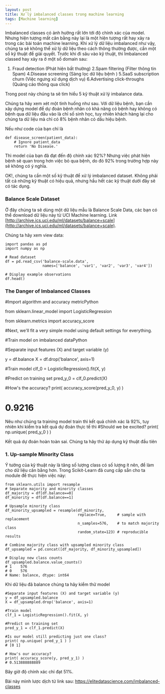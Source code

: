 ```yaml
---
layout: post
title: Xử lý imbalanced classes trong machine learning
tags: [Machine learning]
---
```

Imbalanced classes có ảnh hưởng rất lớn tới độ chính xác của model. Nhưng hiện tượng mất cân bằng này lại là một hiện tượng rất hay xảy ra trong các bài toán machine learning. Khi xử lý dữ liệu imbalanced như vậy, chúng ta sẽ không thể xử lý dữ liệu theo cách thông thường được, cần một số kỹ thuật để giải quyết. Trước khi đi sâu vào kỹ thuật, thì Imbalanced classed hay xảy ra ở một số domain sau:

1. Fraud detection (Phát hiện bất thường)
2.Spam filtering (Filter thông tin Spam)
4.Disease screening (Sàng lọc dữ liệu bệnh )
5.SaaS subscription churn (Việc ngưng xử dụng dịch vụ)
6.Advertising click-throughs (Quảng cáo thông qua click)

Trong post này chúng ta sẽ tìm hiểu 5 kỹ thuật xử lý imbalance data.

Chúng ta hãy xem xét một tình huống như sau. Với dữ liệu bệnh, bạn cần xây dựng model để dự đoán bệnh nhân có khả năng có bệnh hay không có bệnh qua dữ liệu đầu vào là chỉ số sinh học, tuy nhiên khách hàng lại cho chúng ta dữ liệu mà chỉ có 8% bệnh nhân có dấu hiệu bệnh.

Nếu như code của bạn chỉ là 
~~~~
def disease_screen(patient_data):
    # Ignore patient_data
    return 'No Disease.'
~~~~

Thì model của bạn đã đạt đến độ chính xác 92%? Nhưng việc phát hiện bệnh sẽ quan trong hơn việc bỏ qua bệnh, do đó 92% trong trường hợp này sẽ không có ý nghĩa.

OK!, chúng ta cần một số kỹ thuật để xử lý imbalanced dataset. Không phải tất cả những kỹ thuật có hiệu quả, nhưng hầu hết các kỹ thuật dưới đây sẽ có tác dụng.

### Balance Scale Dataset
Ở đây chúng ta sẽ dùng một dữ liệu mẫu là Balance Scale Data, các bạn có thể download dữ liệu này từ UCI Machine learning. 
Link [http://archive.ics.uci.edu/ml/datasets/balance+scale](http://archive.ics.uci.edu/ml/datasets/balance+scale).

Chúng ta hãy xem view data:

~~~~
import pandas as pd
import numpy as np

# Read dataset
df = pd.read_csv('balance-scale.data', 
                 names=['balance', 'var1', 'var2', 'var3', 'var4'])
 
# Display example observations
df.head()
~~~~

### The Danger of Imbalanced Classes

#Import algorithm and accuracy metricPython

from sklearn.linear_model import LogisticRegression

from sklearn.metrics import accuracy_score

#Next, we'll fit a very simple model using default settings for everything.

#Train model on imbalanced dataPython

#Separate input features (X) and target variable (y)

y = df.balance
X = df.drop('balance', axis=1)
 
#Train model
clf_0 = LogisticRegression().fit(X, y)
 
#Predict on training set
pred_y_0 = clf_0.predict(X)

#How's the accuracy?
print( accuracy_score(pred_y_0, y) )
# 0.9216

Nêu như chúng ta training model train thì kết quả chính xác là 92%, tuy nhiên khi kiểm tra kết quả dự đoán thực tế thì 
#Should we be excited?
print( np.unique( pred_y_0 ) )

Kết quả dự đoán hoàn toàn sai. Chúng ta hãy thử áp dụng kỹ thuật đầu tiên

### 1. Up-sample Minority Class
Ý tưởng của kỹ thuật này là tăng số lượng class có số lượng ít nên, để làm cho dữ liệu cân bằng hơn.
Trong Scikit-Learn đã cung cấp sẵn cho ta module để thực hiện việc này:

~~~~
from sklearn.utils import resample
# Separate majority and minority classes
df_majority = df[df.balance==0]
df_minority = df[df.balance==1]
 
# Upsample minority class
df_minority_upsampled = resample(df_minority, 
                                 replace=True,     # sample with replacement
                                 n_samples=576,    # to match majority class
                                 random_state=123) # reproducible results
 
# Combine majority class with upsampled minority class
df_upsampled = pd.concat([df_majority, df_minority_upsampled])
 
# Display new class counts
df_upsampled.balance.value_counts()
# 1    576
# 0    576
# Name: balance, dtype: int64
~~~~
Khi dữ liệu đã balance chúng ta hãy kiểm thử model 
~~~
#Separate input features (X) and target variable (y)
y = df_upsampled.balance
X = df_upsampled.drop('balance', axis=1)
 
#Train model
clf_1 = LogisticRegression().fit(X, y)
 
#Predict on training set
pred_y_1 = clf_1.predict(X)
 
#Is our model still predicting just one class?
print( np.unique( pred_y_1 ) )
# [0 1]
 
# How's our accuracy?
print( accuracy_score(y, pred_y_1) )
# 0.513888888889
~~~~ 

Bây giờ độ chính xác chỉ đạt 51%.

Bài này mình lược dịch từ link sau: https://elitedatascience.com/imbalanced-classes
